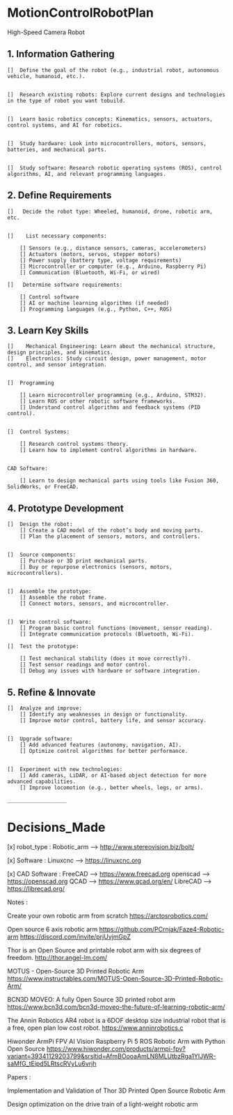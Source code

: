 # MotionControlRobotPlan
High-Speed Camera Robot





## 1. Information Gathering

    []  Define the goal of the robot (e.g., industrial robot, autonomous vehicle, humanoid, etc.).
    
    
    []  Research existing robots: Explore current designs and technologies in the type of robot you want tobuild.
    
    
    []  Learn basic robotics concepts: Kinematics, sensors, actuators, control systems, and AI for robotics.
    
    
    []  Study hardware: Look into microcontrollers, motors, sensors, batteries, and mechanical parts.
    
    
    []  Study software: Research robotic operating systems (ROS), control algorithms, AI, and relevant programming languages.
    


## 2. Define Requirements

    []   Decide the robot type: Wheeled, humanoid, drone, robotic arm, etc.
    
    
    []    List necessary components:
    
        [] Sensors (e.g., distance sensors, cameras, accelerometers)
        [] Actuators (motors, servos, stepper motors)
        [] Power supply (battery type, voltage requirements)
        [] Microcontroller or computer (e.g., Arduino, Raspberry Pi)
        [] Communication (Bluetooth, Wi-Fi, or wired)
    
    []   Determine software requirements:
    
        [] Control software
        [] AI or machine learning algorithms (if needed)
        [] Programming languages (e.g., Python, C++, ROS)


## 3. Learn Key Skills
    
    
    []    Mechanical Engineering: Learn about the mechanical structure, design principles, and kinematics.
    []    Electronics: Study circuit design, power management, motor control, and sensor integration.
    
    
    []  Programming
    
        [] Learn microcontroller programming (e.g., Arduino, STM32).
        [] Learn ROS or other robotic software frameworks.
        [] Understand control algorithms and feedback systems (PID control).
    
    
    []  Control Systems:
    
        [] Research control systems theory.
        [] Learn how to implement control algorithms in hardware.
    
    
    CAD Software: 
    
        [] Learn to design mechanical parts using tools like Fusion 360, SolidWorks, or FreeCAD.
    
    



## 4.  Prototype Development

    []  Design the robot:
        [] Create a CAD model of the robot’s body and moving parts.
        [] Plan the placement of sensors, motors, and controllers.
    
    
    []  Source components:
        [] Purchase or 3D print mechanical parts.
        [] Buy or repurpose electronics (sensors, motors, microcontrollers).
    
    
    []  Assemble the prototype:
        [] Assemble the robot frame.
        [] Connect motors, sensors, and microcontroller.
    
    
    []  Write control software:
        [] Program basic control functions (movement, sensor reading).
        [] Integrate communication protocols (Bluetooth, Wi-Fi).
    
    []  Test the prototype:
    
        [] Test mechanical stability (does it move correctly?).
        [] Test sensor readings and motor control.
        [] Debug any issues with hardware or software integration.



## 5.  Refine & Innovate

    []  Analyze and improve:
        [] Identify any weaknesses in design or functionality.
        [] Improve motor control, battery life, and sensor accuracy.


    []  Upgrade software:
        [] Add advanced features (autonomy, navigation, AI).
        [] Optimize control algorithms for better performance.


    []  Experiment with new technologies:
        [] Add cameras, LiDAR, or AI-based object detection for more advanced capabilities.
        [] Improve locomotion (e.g., better wheels, legs, or arms).




```
___________________
```
# Decisions_Made


[x] robot_type   : Robotic_arm   -->  http://www.stereovision.biz/bolt/

[x] Software     : Linuxcnc      -->  https://linuxcnc.org

[x] CAD Software : FreeCAD       -->  https://www.freecad.org
                   openscad      -->  https://openscad.org
                   QCAD          -->  https://www.qcad.org/en/
                   LibreCAD      -->  https://librecad.org/




Notes : 



Create your own robotic arm from scratch
https://arctosrobotics.com/


Open source 6 axis robotic arm
https://github.com/PCrnjak/Faze4-Robotic-arm
https://discord.com/invite/prjUvjmGpZ



Thor is an Open Source and printable robot arm with six degrees of freedom.
http://thor.angel-lm.com/


MOTUS - Open-Source 3D Printed Robotic Arm
https://www.instructables.com/MOTUS-Open-Source-3D-Printed-Robotic-Arm/


BCN3D MOVEO: A fully Open Source 3D printed robot arm
https://www.bcn3d.com/bcn3d-moveo-the-future-of-learning-robotic-arm/


The Annin Robotics AR4 robot is a 6DOF desktop size industrial robot that is a free, open plan low cost robot.
https://www.anninrobotics.c



Hiwonder ArmPi FPV AI Vision Raspberry Pi 5 ROS Robotic Arm with Python Open Source
https://www.hiwonder.com/products/armpi-fpv?variant=39341129203799&srsltid=AfmBOooaAmLN8MLUtbzRga1YlJWR-saMfG_tEipd5LRtscRVyLu6vrjh




Papers :


Implementation and Validation of Thor 3D Printed Open Source Robotic Arm

Design optimization on the drive train of a light-weight robotic arm
